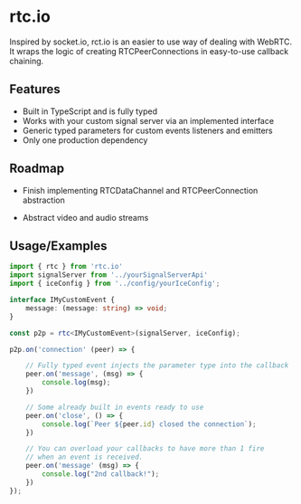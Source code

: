 
# rtc.io

Inspired by socket.io, rct.io is an easier to use way of dealing with WebRTC.
It wraps the logic of creating RTCPeerConnections in easy-to-use callback
chaining.
## Features

- Built in TypeScript and is fully typed
- Works with your custom signal server via an implemented interface
- Generic typed parameters for custom events listeners and emitters
- Only one production dependency


## Roadmap

- Finish implementing RTCDataChannel and RTCPeerConnection abstraction

- Abstract video and audio streams


## Usage/Examples

```typescript
import { rtc } from 'rtc.io'
import signalServer from '../yourSignalServerApi'
import { iceConfig } from '../config/yourIceConfig';

interface IMyCustomEvent {
    message: (message: string) => void;
}

const p2p = rtc<IMyCustomEvent>(signalServer, iceConfig);

p2p.on('connection' (peer) => {

    // Fully typed event injects the parameter type into the callback
    peer.on('message', (msg) => {
        console.log(msg);
    })

    // Some already built in events ready to use
    peer.on('close', () => {
        console.log(`Peer ${peer.id} closed the connection`);
    })

    // You can overload your callbacks to have more than 1 fire
    // when an event is received.
    peer.on('message' (msg) => {
        console.log("2nd callback!");
    })
});
```

